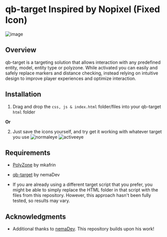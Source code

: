 # qb-target Inspired by Nopixel (Fixed Icon)

![image](https://github.com/SteffWS/qb-target/assets/84989476/33401528-2294-49e1-bb75-7a66c782e415)

## Overview
qb-target is a targeting solution that allows interaction with any predefined entity, model, entity type or polyzone. While activated you can easily and safely replace markers and distance checking, instead relying on intuitive design to improve player experiences and optimize interaction.

## Installation
1. Drag and drop the `css, js & index.html` folder/files into your qb-target `html` folder

**Or**

2. Just save the icons yourself, and try get it working with whatever target you use
![normaleye](https://github.com/SteffWS/qb-target/assets/84989476/1c3f3b5c-def3-4bc7-8f08-1496c4af7f42)
![activeeye](https://github.com/SteffWS/qb-target/assets/84989476/7ae02ead-f014-40ac-81f4-d55d0b12e6ab)

## Requirements
- [PolyZone](https://github.com/mkafrin/PolyZone) by mkafrin
- [qb-target](https://github.com/nemaDev/qb-target) by nemaDev

- If you are already using a different target script that you prefer, you might be able to simply replace the HTML folder in that script with the files from this repository. However, this approach hasn't been fully tested, so results may vary.

## Acknowledgments
- Additional thanks to [nemaDev](https://github.com/nemaDev). This repository builds upon his work!
